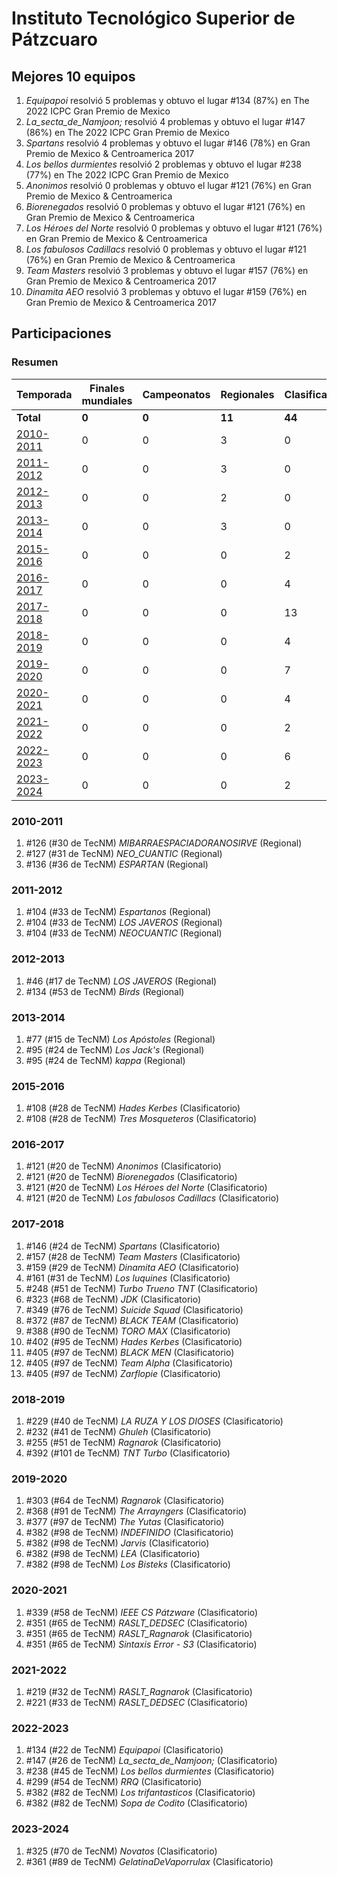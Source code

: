 ---
---

# Instituto Tecnológico Superior de Pátzcuaro

## Mejores 10 equipos

1. _Equipapoi_ resolvió 5 problemas y obtuvo el lugar #134 (87%) en The 2022 ICPC Gran Premio de Mexico
1. _La_secta_de_Namjoon;_ resolvió 4 problemas y obtuvo el lugar #147 (86%) en The 2022 ICPC Gran Premio de Mexico
1. _Spartans_ resolvió 4 problemas y obtuvo el lugar #146 (78%) en Gran Premio de Mexico & Centroamerica 2017
1. _Los bellos durmientes_ resolvió 2 problemas y obtuvo el lugar #238 (77%) en The 2022 ICPC Gran Premio de Mexico
1. _Anonimos_ resolvió 0 problemas y obtuvo el lugar #121 (76%) en Gran Premio de Mexico & Centroamerica
1. _Biorenegados_ resolvió 0 problemas y obtuvo el lugar #121 (76%) en Gran Premio de Mexico & Centroamerica
1. _Los Héroes del Norte_ resolvió 0 problemas y obtuvo el lugar #121 (76%) en Gran Premio de Mexico & Centroamerica
1. _Los fabulosos Cadillacs_ resolvió 0 problemas y obtuvo el lugar #121 (76%) en Gran Premio de Mexico & Centroamerica
1. _Team Masters_ resolvió 3 problemas y obtuvo el lugar #157 (76%) en Gran Premio de Mexico & Centroamerica 2017
1. _Dinamita AEO_ resolvió 3 problemas y obtuvo el lugar #159 (76%) en Gran Premio de Mexico & Centroamerica 2017

## Participaciones

### Resumen

| Temporada | Finales mundiales | Campeonatos | Regionales | Clasificatorios | Equipos |
| --- | --- | --- | --- | --- | --- |
| **Total** | **0** | **0** | **11** | **44** | **55** |
| [2010-2011](#2010-2011) | 0 | 0 | 3 | 0 | 3 |
| [2011-2012](#2011-2012) | 0 | 0 | 3 | 0 | 3 |
| [2012-2013](#2012-2013) | 0 | 0 | 2 | 0 | 2 |
| [2013-2014](#2013-2014) | 0 | 0 | 3 | 0 | 3 |
| [2015-2016](#2015-2016) | 0 | 0 | 0 | 2 | 2 |
| [2016-2017](#2016-2017) | 0 | 0 | 0 | 4 | 4 |
| [2017-2018](#2017-2018) | 0 | 0 | 0 | 13 | 13 |
| [2018-2019](#2018-2019) | 0 | 0 | 0 | 4 | 4 |
| [2019-2020](#2019-2020) | 0 | 0 | 0 | 7 | 7 |
| [2020-2021](#2020-2021) | 0 | 0 | 0 | 4 | 4 |
| [2021-2022](#2021-2022) | 0 | 0 | 0 | 2 | 2 |
| [2022-2023](#2022-2023) | 0 | 0 | 0 | 6 | 6 |
| [2023-2024](#2023-2024) | 0 | 0 | 0 | 2 | 2 |

### 2010-2011

1. #126 (#30 de TecNM) _MIBARRAESPACIADORANOSIRVE_ (Regional)
1. #127 (#31 de TecNM) _NEO_CUANTIC_ (Regional)
1. #136 (#36 de TecNM) _ESPARTAN_ (Regional)

### 2011-2012

1. #104 (#33 de TecNM) _Espartanos_ (Regional)
1. #104 (#33 de TecNM) _LOS JAVEROS_ (Regional)
1. #104 (#33 de TecNM) _NEOCUANTIC_ (Regional)

### 2012-2013

1. #46 (#17 de TecNM) _LOS JAVEROS_ (Regional)
1. #134 (#53 de TecNM) _Birds_ (Regional)

### 2013-2014

1. #77 (#15 de TecNM) _Los Apóstoles_ (Regional)
1. #95 (#24 de TecNM) _Los Jack's_ (Regional)
1. #95 (#24 de TecNM) _kappa_ (Regional)

### 2015-2016

1. #108 (#28 de TecNM) _Hades Kerbes_ (Clasificatorio)
1. #108 (#28 de TecNM) _Tres Mosqueteros_ (Clasificatorio)

### 2016-2017

1. #121 (#20 de TecNM) _Anonimos_ (Clasificatorio)
1. #121 (#20 de TecNM) _Biorenegados_ (Clasificatorio)
1. #121 (#20 de TecNM) _Los Héroes del Norte_ (Clasificatorio)
1. #121 (#20 de TecNM) _Los fabulosos Cadillacs_ (Clasificatorio)

### 2017-2018

1. #146 (#24 de TecNM) _Spartans_ (Clasificatorio)
1. #157 (#28 de TecNM) _Team Masters_ (Clasificatorio)
1. #159 (#29 de TecNM) _Dinamita AEO_ (Clasificatorio)
1. #161 (#31 de TecNM) _Los luquines_ (Clasificatorio)
1. #248 (#51 de TecNM) _Turbo Trueno TNT_ (Clasificatorio)
1. #323 (#68 de TecNM) _JDK_ (Clasificatorio)
1. #349 (#76 de TecNM) _Suicide Squad_ (Clasificatorio)
1. #372 (#87 de TecNM) _BLACK TEAM_ (Clasificatorio)
1. #388 (#90 de TecNM) _TORO MAX_ (Clasificatorio)
1. #402 (#95 de TecNM) _Hades Kerbes_ (Clasificatorio)
1. #405 (#97 de TecNM) _BLACK MEN_ (Clasificatorio)
1. #405 (#97 de TecNM) _Team Alpha_ (Clasificatorio)
1. #405 (#97 de TecNM) _Zarflopie_ (Clasificatorio)

### 2018-2019

1. #229 (#40 de TecNM) _LA RUZA Y LOS DIOSES_ (Clasificatorio)
1. #232 (#41 de TecNM) _Ghuleh_ (Clasificatorio)
1. #255 (#51 de TecNM) _Ragnarok_ (Clasificatorio)
1. #392 (#101 de TecNM) _TNT Turbo_ (Clasificatorio)

### 2019-2020

1. #303 (#64 de TecNM) _Ragnarok_ (Clasificatorio)
1. #368 (#91 de TecNM) _The Arrayngers_ (Clasificatorio)
1. #377 (#97 de TecNM) _The Yutas_ (Clasificatorio)
1. #382 (#98 de TecNM) _INDEFINIDO_ (Clasificatorio)
1. #382 (#98 de TecNM) _Jarvis_ (Clasificatorio)
1. #382 (#98 de TecNM) _LEA_ (Clasificatorio)
1. #382 (#98 de TecNM) _Los Bisteks_ (Clasificatorio)

### 2020-2021

1. #339 (#58 de TecNM) _IEEE CS Pátzware_ (Clasificatorio)
1. #351 (#65 de TecNM) _RASLT_DEDSEC_ (Clasificatorio)
1. #351 (#65 de TecNM) _RASLT_Ragnarok_ (Clasificatorio)
1. #351 (#65 de TecNM) _Sintaxis Error - S3_ (Clasificatorio)

### 2021-2022

1. #219 (#32 de TecNM) _RASLT_Ragnarok_ (Clasificatorio)
1. #221 (#33 de TecNM) _RASLT_DEDSEC_ (Clasificatorio)

### 2022-2023

1. #134 (#22 de TecNM) _Equipapoi_ (Clasificatorio)
1. #147 (#26 de TecNM) _La_secta_de_Namjoon;_ (Clasificatorio)
1. #238 (#45 de TecNM) _Los bellos durmientes_ (Clasificatorio)
1. #299 (#54 de TecNM) _RRQ_ (Clasificatorio)
1. #382 (#82 de TecNM) _Los trifantasticos_ (Clasificatorio)
1. #382 (#82 de TecNM) _Sopa de Codito_ (Clasificatorio)

### 2023-2024

1. #325 (#70 de TecNM) _Novatos_ (Clasificatorio)
1. #361 (#89 de TecNM) _GelatinaDeVaporrulax_ (Clasificatorio)



